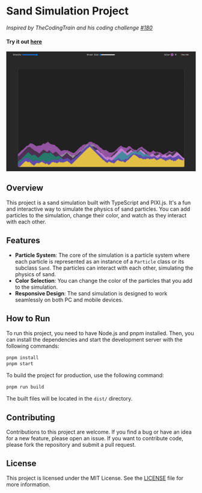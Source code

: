 # Sand Simulation Project
 *Inspired by TheCodingTrain and his coding challenge  [#180](https://www.youtube.com/watch?v=L4u7Zy_b868)* 
#### Try it out [here](https://sand-sim.d7om.dev)

![demo](./sand-sim-demo.png)

## Overview

This project is a sand simulation built with TypeScript and PIXI.js. It's a fun and interactive way to simulate the physics of sand particles. You can add particles to the simulation, change their color, and watch as they interact with each other.

## Features

- **Particle System**: The core of the simulation is a particle system where each particle is represented as an instance of a `Particle` class or its subclass `Sand`. The particles can interact with each other, simulating the physics of sand.
- **Color Selection**: You can change the color of the particles that you add to the simulation.
- **Responsive Design**: The sand simulation is designed to work seamlessly on both PC and mobile devices.

## How to Run

To run this project, you need to have Node.js and pnpm installed. Then, you can install the dependencies and start the development server with the following commands:

```sh
pnpm install
pnpm start
```

To build the project for production, use the following command:

```sh
pnpm run build
```

The built files will be located in the `dist/` directory.

## Contributing

Contributions to this project are welcome. If you find a bug or have an idea for a new feature, please open an issue. If you want to contribute code, please fork the repository and submit a pull request.

## License

This project is licensed under the MIT License. See the [LICENSE](LICENSE) file for more information.

